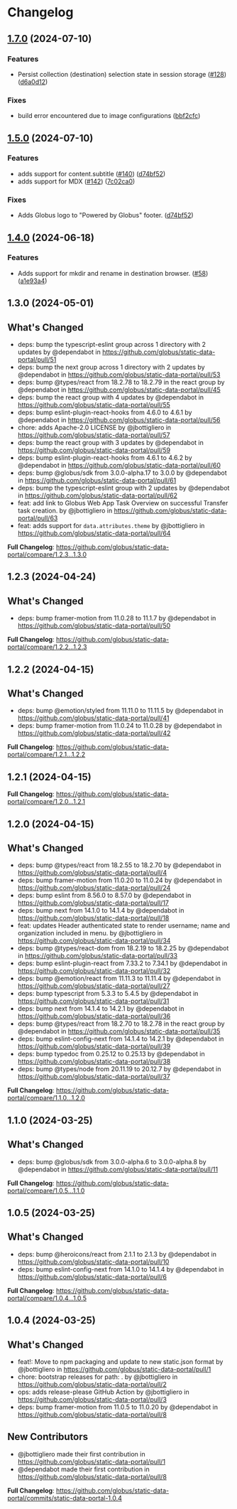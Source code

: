 # Changelog

## [1.7.0](https://github.com/globus/static-data-portal/compare/1.6.0...1.7.0) (2024-07-10)


### Features

* Persist collection (destination) selection state in session storage ([#128](https://github.com/globus/static-data-portal/issues/128)) ([d6a0d12](https://github.com/globus/static-data-portal/commit/d6a0d123e24367ebc3d3720d36bcac69b98d1af9))


### Fixes

* build error encountered due to image configurations ([bbf2cfc](https://github.com/globus/static-data-portal/commit/bbf2cfcca305daf0c168db451af366bb69b1e68e))

## [1.5.0](https://github.com/globus/static-data-portal/compare/1.4.0...1.5.0) (2024-07-10)


### Features

* adds support for content.subtitle ([#140](https://github.com/globus/static-data-portal/issues/140)) ([d74bf52](https://github.com/globus/static-data-portal/commit/d74bf52420b3d96a06dbcbf75cfeca9d48f6bf3e))
* adds support for MDX ([#142](https://github.com/globus/static-data-portal/issues/142)) ([7c02ca0](https://github.com/globus/static-data-portal/commit/7c02ca05eff386194e6200ec350ab5dfa20dadaf))


### Fixes

* Adds Globus logo to "Powered by Globus" footer. ([d74bf52](https://github.com/globus/static-data-portal/commit/d74bf52420b3d96a06dbcbf75cfeca9d48f6bf3e))

## [1.4.0](https://github.com/globus/static-data-portal/compare/1.3.0...1.4.0) (2024-06-18)


### Features

* Adds support for mkdir and rename in destination browser. ([#58](https://github.com/globus/static-data-portal/issues/58)) ([a1e93a4](https://github.com/globus/static-data-portal/commit/a1e93a4a182492926d0381224f3d3571c1d42f59))

## 1.3.0 (2024-05-01)

## What's Changed
* deps: bump the typescript-eslint group across 1 directory with 2 updates by @dependabot in https://github.com/globus/static-data-portal/pull/51
* deps: bump the next group across 1 directory with 2 updates by @dependabot in https://github.com/globus/static-data-portal/pull/53
* deps: bump @types/react from 18.2.78 to 18.2.79 in the react group by @dependabot in https://github.com/globus/static-data-portal/pull/45
* deps: bump the react group with 4 updates by @dependabot in https://github.com/globus/static-data-portal/pull/55
* deps: bump eslint-plugin-react-hooks from 4.6.0 to 4.6.1 by @dependabot in https://github.com/globus/static-data-portal/pull/56
* chore: adds Apache-2.0 LICENSE by @jbottigliero in https://github.com/globus/static-data-portal/pull/57
* deps: bump the react group with 3 updates by @dependabot in https://github.com/globus/static-data-portal/pull/59
* deps: bump eslint-plugin-react-hooks from 4.6.1 to 4.6.2 by @dependabot in https://github.com/globus/static-data-portal/pull/60
* deps: bump @globus/sdk from 3.0.0-alpha.17 to 3.0.0 by @dependabot in https://github.com/globus/static-data-portal/pull/61
* deps: bump the typescript-eslint group with 2 updates by @dependabot in https://github.com/globus/static-data-portal/pull/62
* feat: add link to Globus Web App Task Overview on successful Transfer task creation. by @jbottigliero in https://github.com/globus/static-data-portal/pull/63
* feat: adds support for `data.attributes.theme` by @jbottigliero in https://github.com/globus/static-data-portal/pull/64


**Full Changelog**: https://github.com/globus/static-data-portal/compare/1.2.3...1.3.0

## 1.2.3 (2024-04-24)

## What's Changed
* deps: bump framer-motion from 11.0.28 to 11.1.7 by @dependabot in https://github.com/globus/static-data-portal/pull/50


**Full Changelog**: https://github.com/globus/static-data-portal/compare/1.2.2...1.2.3

## 1.2.2 (2024-04-15)

## What's Changed
* deps: bump @emotion/styled from 11.11.0 to 11.11.5 by @dependabot in https://github.com/globus/static-data-portal/pull/41
* deps: bump framer-motion from 11.0.24 to 11.0.28 by @dependabot in https://github.com/globus/static-data-portal/pull/42


**Full Changelog**: https://github.com/globus/static-data-portal/compare/1.2.1...1.2.2

## 1.2.1 (2024-04-15)

**Full Changelog**: https://github.com/globus/static-data-portal/compare/1.2.0...1.2.1

## 1.2.0 (2024-04-15)

## What's Changed
* deps: bump @types/react from 18.2.55 to 18.2.70 by @dependabot in https://github.com/globus/static-data-portal/pull/4
* deps: bump framer-motion from 11.0.20 to 11.0.24 by @dependabot in https://github.com/globus/static-data-portal/pull/24
* deps: bump eslint from 8.56.0 to 8.57.0 by @dependabot in https://github.com/globus/static-data-portal/pull/17
* deps: bump next from 14.1.0 to 14.1.4 by @dependabot in https://github.com/globus/static-data-portal/pull/18
* feat: updates Header authenticated state to render username; name and organization included in menu. by @jbottigliero in https://github.com/globus/static-data-portal/pull/34
* deps: bump @types/react-dom from 18.2.19 to 18.2.25 by @dependabot in https://github.com/globus/static-data-portal/pull/33
* deps: bump eslint-plugin-react from 7.33.2 to 7.34.1 by @dependabot in https://github.com/globus/static-data-portal/pull/32
* deps: bump @emotion/react from 11.11.3 to 11.11.4 by @dependabot in https://github.com/globus/static-data-portal/pull/27
* deps: bump typescript from 5.3.3 to 5.4.5 by @dependabot in https://github.com/globus/static-data-portal/pull/31
* deps: bump next from 14.1.4 to 14.2.1 by @dependabot in https://github.com/globus/static-data-portal/pull/36
* deps: bump @types/react from 18.2.70 to 18.2.78 in the react group by @dependabot in https://github.com/globus/static-data-portal/pull/35
* deps: bump eslint-config-next from 14.1.4 to 14.2.1 by @dependabot in https://github.com/globus/static-data-portal/pull/39
* deps: bump typedoc from 0.25.12 to 0.25.13 by @dependabot in https://github.com/globus/static-data-portal/pull/38
* deps: bump @types/node from 20.11.19 to 20.12.7 by @dependabot in https://github.com/globus/static-data-portal/pull/37


**Full Changelog**: https://github.com/globus/static-data-portal/compare/1.1.0...1.2.0

## 1.1.0 (2024-03-25)

## What's Changed
* deps: bump @globus/sdk from 3.0.0-alpha.6 to 3.0.0-alpha.8 by @dependabot in https://github.com/globus/static-data-portal/pull/11


**Full Changelog**: https://github.com/globus/static-data-portal/compare/1.0.5...1.1.0

## 1.0.5 (2024-03-25)

## What's Changed
* deps: bump @heroicons/react from 2.1.1 to 2.1.3 by @dependabot in https://github.com/globus/static-data-portal/pull/10
* deps: bump eslint-config-next from 14.1.0 to 14.1.4 by @dependabot in https://github.com/globus/static-data-portal/pull/6


**Full Changelog**: https://github.com/globus/static-data-portal/compare/1.0.4...1.0.5

## 1.0.4 (2024-03-25)

## What's Changed
* feat!: Move to npm packaging and update to new static.json format by @jbottigliero in https://github.com/globus/static-data-portal/pull/1
* chore: bootstrap releases for path: . by @jbottigliero in https://github.com/globus/static-data-portal/pull/2
* ops: adds release-please GitHub Action by @jbottigliero in https://github.com/globus/static-data-portal/pull/3
* deps: bump framer-motion from 11.0.5 to 11.0.20 by @dependabot in https://github.com/globus/static-data-portal/pull/8

## New Contributors
* @jbottigliero made their first contribution in https://github.com/globus/static-data-portal/pull/1
* @dependabot made their first contribution in https://github.com/globus/static-data-portal/pull/8

**Full Changelog**: https://github.com/globus/static-data-portal/commits/static-data-portal-1.0.4
